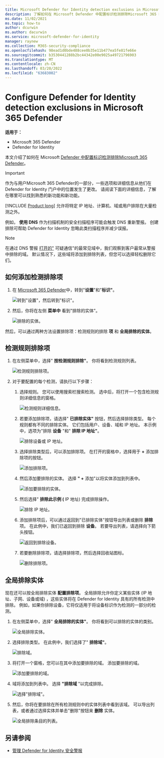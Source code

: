 ```yaml
---
title: Microsoft Defender for Identity detection exclusions in Microsoft 365 Defender
description: 了解如何在 Microsoft Defender 中配置标识检测排除Microsoft 365 Defender。
ms.date: 11/02/2021
ms.topic: how-to
author: dcurwin
ms.author: dacurwin
ms.service: microsoft-defender-for-identity
manager: raynew
ms.collection: M365-security-compliance
ms.openlocfilehash: 98ead1d0bde488cee0b35e11b477ea5fe81fe66e
ms.sourcegitcommit: b3530441288b2bc44342e00e9025a49721796903
ms.translationtype: MT
ms.contentlocale: zh-CN
ms.lasthandoff: 03/20/2022
ms.locfileid: "63683002"
---
```

# <a name="configure-defender-for-identity-detection-exclusions-in-microsoft-365-defender"></a>Configure Defender for Identity detection exclusions in Microsoft 365 Defender

**适用于：**

- Microsoft 365 Defender
- Defender for Identity

本文介绍了如何在 Microsoft [Defender 中配置标识](/defender-for-identity)[检测排除Microsoft 365 Defender](/microsoft-365/security/defender/overview-security-center)。

> [!IMPORTANT]
> 作为与用户Microsoft 365 Defender的一部分，一些选项和详细信息从他们在 Defender for Identity 门户中的位置发生了更改。 请阅读下面的详细信息，了解在哪里可以找到熟悉的新功能和新功能。

[!INCLUDE [Product long](includes/product-long.md)] 允许将特定 IP 地址、计算机、域或用户排除在大量检测之外。

例如， **使用 DNS** 作为扫描机制的安全扫描程序可能会触发 DNS 重新警报。 创建排除可帮助 Defender for Identity 忽略此类扫描程序并减少误报。

>[!NOTE]
>在通过 DNS 警报 [打开的"](/defender-for-identity/exfiltration-alerts#suspicious-communication-over-dns-external-id-2031) 可疑通信"的最常见域中，我们观察到客户最常从警报中排除的域。 默认情况下，这些域将添加到排除列表，但您可以选择轻松删除它们。

## <a name="how-to-add-detection-exclusions"></a>如何添加检测排除项

1. 在 [Microsoft 365 Defender](https://security.microsoft.com/)中，转到"**设置**"和"**标识"**。

    ![转到"设置"，然后转到"标识"。](../../media/defender-identity/settings-identities.png)

1. 然后，你将在左侧 **菜单中** 看到"排除的实体"。

    ![排除的实体。](../../media/defender-identity/excluded-entities.png)

然后，可以通过两种方法设置排除项：检测规则的排除 **项** 和 **全局排除的实体**。

## <a name="exclusions-by-detection-rule"></a>检测规则排除项

1. 在左侧菜单中，选择" **按检测规则排除"**。 你将看到检测规则列表。

    ![检测规则排除项。](../../media/defender-identity/exclusions-by-detection-rule.png)

1. 对于要配置的每个检测，请执行以下步骤：

    1. 选择规则。 您可以使用搜索栏搜索检测。 选中后，将打开一个包含检测规则详细信息的窗格。

        ![检测规则详细信息。](../../media/defender-identity/detection-rule-details.png)

    1. 若要添加排除项，请选择" **已排除实体"** 按钮，然后选择排除类型。 每个规则都有不同的排除实体。 它们包括用户、设备、域和 IP 地址。 本示例中，选项为"排除 **设备** "和" **排除 IP 地址"**。

        ![排除设备或 IP 地址。](../../media/defender-identity/exclude-devices-or-ip-addresses.png)

    1. 选择排除类型后，可以添加排除项。 在打开的窗格中，选择用于 **+** 添加排除项的按钮。

        ![添加排除项。](../../media/defender-identity/add-exclusion.png)

    1. 然后添加要排除的实体。 选择 **" +** 添加"以将实体添加到列表中。

        ![添加要排除的实体。](../../media/defender-identity/add-excluded-entity.png)

    1. 然后选择" **排除此示例 (** IP 地址) 完成排除操作。

        ![排除 IP 地址。](../../media/defender-identity/exclude-ip-addresses.png)

    1. 添加排除项后，可以通过返回到"已排除实体"按钮导出列表或删除 **排除** 项。 在此例中，我们已返回到排除 **设备**。 若要导出列表，请选择向下箭头按钮。

        ![返回到排除设备。](../../media/defender-identity/return-to-exclude-devices.png)

    1. 若要删除排除项，请选择排除项，然后选择回收站图标。

        ![删除排除项。](../../media/defender-identity/delete-exclusion.png)

## <a name="global-excluded-entities"></a>全局排除实体

现在还可以按全局排除实体 **配置排除项**。 全局排除允许你定义某些实体 (IP 地址、子网、设备或域) ，这些实体将在 Defender for Identity 具有的所有检测中排除。 例如，如果你排除设备，它将仅适用于将设备标识作为检测的一部分的检测。

1. 在左侧菜单中，选择" **全局排除的实体"**。 你将看到可以排除的实体的类别。

    ![全局排除实体。](../../media/defender-identity/global-excluded-entities.png)

1. 选择排除类型。 在此例中，我们选择了" **排除域"**。

    ![排除域。](../../media/defender-identity/exclude-domains.png)

1. 将打开一个窗格，您可以在其中添加要排除的域。 添加要排除的域。

    ![添加要排除的域。](../../media/defender-identity/add-excluded-domain.png)

1. 域将添加到列表中。 选择 **"排除域** "以完成排除。

    ![选择"排除域"。](../../media/defender-identity/select-exclude-domains.png)

1. 然后，你将在要排除在所有检测规则中的实体列表中看到该域。 可以导出列表，或者通过选择实体并单击"删除"按钮来 **删除** 实体。

    ![全局排除条目的列表。](../../media/defender-identity/global-excluded-entries-list.png)

## <a name="see-also"></a>另请参阅

- [管理 Defender for Identity 安全警报](manage-security-alerts.md)
